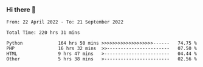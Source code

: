 ### Hi there 👋

<!--START_SECTION:waka-->

```text
From: 22 April 2022 - To: 21 September 2022

Total Time: 220 hrs 31 mins

Python             164 hrs 50 mins >>>>>>>>>>>>>>>>>>>------   74.75 %
PHP                16 hrs 32 mins  >>-----------------------   07.50 %
HTML               9 hrs 47 mins   >------------------------   04.44 %
Other              5 hrs 38 mins   >------------------------   02.56 %
```

<!--END_SECTION:waka-->

<!--
**umarfarouk98/umarfarouk98** is a ✨ _special_ ✨ repository because its `README.md` (this file) appears on your GitHub profile.

Here are some ideas to get you started:

- 🔭 I’m currently working on ...
- 🌱 I’m currently learning ...
- 👯 I’m looking to collaborate on ...
- 🤔 I’m looking for help with ...
- 💬 Ask me about ...
- 📫 How to reach me: ...
- 😄 Pronouns: ...
- ⚡ Fun fact: ...
-->
